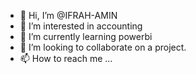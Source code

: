 - 👋 Hi, I’m @IFRAH-AMIN
- 👀 I’m interested in accounting
- 🌱 I’m currently learning powerbi
- 💞️ I’m looking to collaborate on a project.
- 📫 How to reach me ...

<!---
IFRAH-AMIN/IFRAH-AMIN is a ✨ special ✨ repository because its `README.md` (this file) appears on your GitHub profile.
You can click the Preview link to take a look at your changes.
--->
